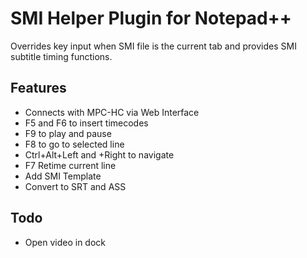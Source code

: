 # SMI Helper Plugin for Notepad++

Overrides key input when SMI file is the current tab and provides SMI subtitle timing functions.

## Features

* Connects with MPC-HC via Web Interface
* F5 and F6 to insert timecodes
* F9 to play and pause
* F8 to go to selected line
* Ctrl+Alt+Left and +Right to navigate
* F7 Retime current line
* Add SMI Template
* Convert to SRT and ASS

## Todo

* Open video in dock
